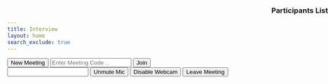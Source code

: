 ```yaml
---
title: Interview
layout: home
search_exclude: true
---
```


<html>
  <head>
    <!--favicon-->
    <link
      rel="shortcut icon"
      href="https://videosdk.live/favicon/favicon.ico"
    />
    <meta charset="UTF-8" />
    <link rel="stylesheet" href="./assets/css/index.css" />
    <!--add necessary bootstrap links here -->
  </head>
  <body class="bg-secondary">
    <!--join-screen-->
    <div
      id="join-screen"
      class="flex flex-row align-items-center justify-content-center h-100" >
      <button
        class="btn btn-primary"
        id="btnCreateMeeting"
        onclick="meetingHandler(true)" >
        New Meeting
      </button>
      <input
        type="text"
        id="txtMeetingCode"
        placeholder="Enter Meeting Code .." />
      <button
        id="btnJoinMeeting"
        onclick="meetingHandler(false)"
        class="btn btn-primary" >
        Join
      </button>
    </div>
    <!--grid-screen-->
    <div id="grid-screen">
      <div>
        <input
          type="text"
          class="form-control navbar-brand"
          id="lblMeetingId"
          readonly
        />
        <button class="btn btn-dark" id="btnToggleMic">Unmute Mic</button>
        <button class="btn btn-dark" id="btnToggleWebCam">Disable Webcam</button>
        <button class="btn btn-dark" id="btnLeaveMeeting">Leave Meeting</button>
      </div>
      <br />
      <div id="videoContainer"></div>
      <div
        style="position: absolute;
              top: 10px;
              right: 0px;
              height: 50%;
              overflow-y: scroll;" >
        <h3>Participants List</h3>
        <div id="participantsList"></div>
      </div>
    </div>
    <!--scripts-->
    <script src="./assets/js/config.js"></script>
    <script src="./assets/js/index.js"></script>
    <script src="https://sdk.videosdk.live/js-sdk/0.0.20/videosdk.js"></script>
  </body>
</html>